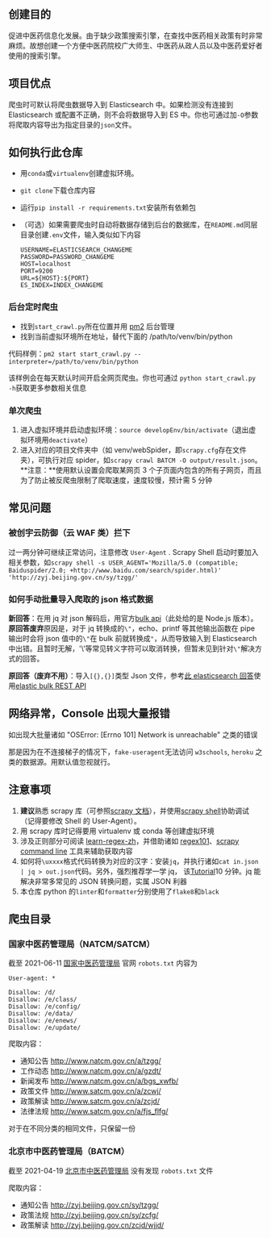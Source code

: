 ## 创建目的

促进中医药信息化发展。由于缺少政策搜索引擎，在查找中医药相关政策有时非常麻烦。故想创建一个方便中医药院校广大师生、中医药从政人员以及中医药爱好者使用的搜索引擎。

## 项目优点

爬虫时可默认将爬虫数据导入到 Elasticsearch 中。如果检测没有连接到 Elasticsearch 或配置不正确，则不会将数据导入到 ES 中。你也可通过加`-O`参数将爬取内容导出为指定目录的`json`文件。

## 如何执行此仓库

- 用`conda`或`virtualenv`创建虚拟环境。
- `git clone`下载仓库内容
- 运行`pip install -r requirements.txt`安装所有依赖包
- （可选）如果需要爬虫时自动将数据存储到后台的数据库，在`README.md`同层目录创建`.env`文件，输入类似如下内容

  ```
  USERNAME=ELASTICSEARCH_CHANGEME
  PASSWORD=PASSWORD_CHANGEME
  HOST=localhost
  PORT=9200
  URL=${HOST}:${PORT}
  ES_INDEX=INDEX_CHANGEME
  ```

### 后台定时爬虫

- 找到`start_crawl.py`所在位置并用 [pm2](https://pm2.keymetrics.io/) 后台管理
- 找到当前虚拟环境所在地址，替代下面的 /path/to/venv/bin/python

代码样例：`pm2 start start_crawl.py --interpreter=/path/to/venv/bin/python`

该样例会在每天默认时间开启全网页爬虫。你也可通过 `python start_crawl.py -h`获取更多参数相关信息

### 单次爬虫

1. 进入虚拟环境并启动虚拟环境：`source developEnv/bin/activate`（退出虚拟环境用`deactivate`）
2. 进入对应的项目文件夹中（如 venv/webSpider，即`scrapy.cfg`存在文件夹），可执行对应 spider，如`scrapy crawl BATCM -O output/result.json`。**注意：**使用默认设置会爬取某网页 3 个子页面内包含的所有子网页，而且为了防止被反爬虫限制了爬取速度，速度较慢，预计需 5 分钟

## 常见问题

### 被创宇云防御（云 WAF 类）拦下

过一两分钟可继续正常访问，注意修改 `User-Agent` . Scrapy Shell 启动时要加入相关参数，如`scrapy shell -s USER_AGENT='Mozilla/5.0 (compatible; Baiduspider/2.0; +http://www.baidu.com/search/spider.html)' 'http://zyj.beijing.gov.cn/sy/tzgg/'`

### 如何手动批量导入爬取的 json 格式数据

**新回答**：在用 jq 对 json 解码后，用官方[bulk api](https://www.elastic.co/guide/en/elasticsearch/reference/current/docs-bulk.html)（此处给的是 Node.js 版本）。**原回答废弃**原因是，对于 jq 转换成的`\"`，echo、printf 等其他输出函数在 pipe 输出时会将 json 值中的`\"`在 bulk 前就转换成`"`，从而导致输入到 Elasticsearch 中出错。且暂时无解，'\\'等常见转义字符可以取消转换，但暂未见到针对`\"`解决方式的回答。

**原回答（废弃不用）**：导入`[{},{}]`类型 Json 文件，参考[此 elasticsearch 回答](https://stackoverflow.com/questions/33340153/elasticsearch-bulk-index-json-data/33340234#33340234)使用[elastic bulk REST API](https://www.elastic.co/guide/en/elasticsearch/reference/current/docs-bulk.html)

## 网络异常，Console 出现大量报错

如出现大批量诸如 "OSError: [Errno 101] Network is unreachable" 之类的错误

那是因为在不连接梯子的情况下，`fake-useragent`无法访问 `w3schools`, `heroku` 之类的数据源。用默认值忽视就行。

## 注意事项

1. **建议**熟悉 scrapy 库（可参照[scrapy 文档](https://docs.scrapy.org/en/latest/intro/tutorial.html)），并使用[scrapy shell](https://docs.scrapy.org/en/latest/intro/tutorial.html#extracting-data)协助调试（记得要修改 Shell 的 User-Agent）。
2. 用 scrapy 库时记得要用 virtualenv 或 conda 等创建虚拟环境
3. 涉及正则部分可阅读 [learn-regex-zh](https://github.com/cdoco/learn-regex-zh)，并借助诸如 [regex101](https://regex101.com/)、[scrapy command line](https://docs.scrapy.org/en/latest/intro/tutorial.html#extracting-data) 工具来辅助获取内容
4. 如何将`\uxxxx`格式代码转换为对应的汉字：安装`jq`，并执行诸如`cat in.json | jq > out.json`代码。另外，强烈推荐学一学 jq， 该[Tutorial](https://stedolan.github.io/jq/tutorial/)10 分钟。jq 能解决非常多常见的 JSON 转换问题，实属 JSON 利器
5. 本仓库 python 的`linter`和`formatter`分别使用了`flake8`和`black`

## 爬虫目录

### 国家中医药管理局（NATCM/SATCM）

截至 2021-06-11 [国家中医药管理局](http://www.natcm.gov.cn/) 官网 `robots.txt` 内容为

```
User-agent: *

Disallow: /d/
Disallow: /e/class/
Disallow: /e/config/
Disallow: /e/data/
Disallow: /e/enews/
Disallow: /e/update/
```

爬取内容：

- 通知公告 http://www.natcm.gov.cn/a/tzgg/
- 工作动态 http://www.natcm.gov.cn/a/gzdt/
- 新闻发布 http://www.natcm.gov.cn/a/bgs_xwfb/
- 政策文件 http://www.satcm.gov.cn/a/zcwj/
- 政策解读 http://www.satcm.gov.cn/a/zcjd/
- 法律法规 http://www.satcm.gov.cn/a/fjs_flfg/

对于在不同分类的相同文件，只保留一份

### 北京市中医药管理局（BATCM）

截至 2021-04-19 [北京市中医药管理局](http://zyj.beijing.gov.cn/sy/tzgg/) 没有发现 `robots.txt` 文件

爬取内容：

- 通知公告 http://zyj.beijing.gov.cn/sy/tzgg/
- 政策法规 http://zyj.beijing.gov.cn/sy/zcfg/
- 政策解读 http://zyj.beijing.gov.cn/zcjd/wjjd/
